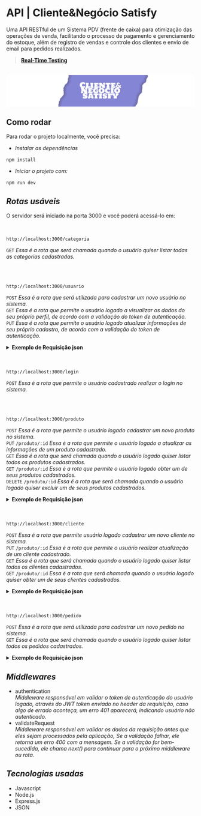 # API | Cliente&Negócio Satisfy

Uma API RESTful de um Sistema PDV (frente de caixa) para otimização das operações de venda, facilitando o processo de pagamento e gerenciamento do estoque, além de registro de vendas e controle dos clientes e envio de email para pedidos realizados.<br>
> **[Real-Time Testing](https://api-cn-satisfy.onrender.com/api-docs/#/)**


<br>
<img align=center src="banner-repository-c&n-satisfy2.png">

## Como rodar

Para rodar o projeto localmente, você precisa:

- _Instalar as dependências_

```shell
npm install
```

- _Iniciar o projeto com:_

```shell
npm run dev
```

## _Rotas usáveis_ 

O servidor será iniciado na porta 3000 e você poderá acessá-lo em:

 <br>

 ```shell
 http://localhost:3000/categoria
```
`GET` _Essa é a rota que será chamada quando o usuário quiser listar todas as categorias cadastradas._

<br>
<br>

```shell
http://localhost:3000/usuario
```
`POST` _Essa é a rota que será utilizada para cadastrar um novo usuário no sistema._ <br>
`GET` _Essa é a rota que permite o usuário logado a visualizar os dados do seu próprio perfil, de acordo com a validação do token de autenticação._<br>
`PUT` _Essa é a rota que permite o usuário logado atualizar informações de seu próprio cadastro, de acordo com a validação do token de autenticação._<br>
<details>
<summary><b>Exemplo de Requisição json</b></summary>
<br>
 
```javascript
{
"nome": "José",
    "email": "jose@email.com",
    "senha": "jose"
}
```
</details>

<br>
<br>

```shell
http://localhost:3000/login
```
`POST` _Essa é a rota que permite o usuário cadastrado realizar o login no sistema._

<br>
<br>

```shell
http://localhost:3000/produto
```
`POST` _Essa é a rota que permite o usuário logado cadastrar um novo produto no sistema._ <br>
`PUT` `/produto/:id` _Essa é a rota que permite o usuário logado a atualizar as informações de um produto cadastrado._<br>
`GET` _Essa é a rota que será chamada quando o usuário logado quiser listar todos os produtos cadastrados._<br>
`GET` `/produto/:id` _Essa é a rota que permite o usuário logado obter um de seus produtos cadastrados._<br>
`DELETE` `/produto/:id` _Essa é a rota que será chamada quando o usuário logado quiser excluir um de seus produtos cadastrados._
<details>
<summary><b>Exemplo de Requisição json</b></summary>
<br>
 
> OBS: Utilizar a requisição multipart/form-data.

```javascript
// GET /produto?categoria_id=1
// Filtrar os produto por categoria, caso seja informado o parâmetro do tipo query categoria_id.


// POST /produto
{
 "descricao": "Placa de Video NV RTX4060TI 8GB",
 "quantidade_estoque": 15,
 "valor": 267500,
 "categoria_id": 1,
 "produto_imagem": (Arquivo de imagem)
}
```
</details>
<br>
<br>

```shell
http://localhost:3000/cliente
```
`POST` _Essa é a rota que permite usuário logado cadastrar um novo cliente no sistema._ <br>
`PUT` `/produto/:id` _Essa é a rota que permite o usuário realizar atualização de um cliente cadastrado._<br>
`GET` _Essa é a rota que será chamada quando o usuário logado quiser listar todos os clientes cadastrados._<br>
`GET` `/produto/:id` _Essa é a rota que será chamada quando o usuário logado quiser obter um de seus clientes cadastrados._<br>
<details>
<summary><b>Exemplo de Requisição json</b></summary>
<br>

```javascript
{
	"nome": "João Marcos",
	"email": "joão@email.com",
	"cpf": "02354799426",
	"cep": "01310000",
	"rua": "Avenida Paulista",
	"numero": "610",
	"bairro": "Bela Vista",
	"cidade": "São Paulo",
	"estado": "SP"
}
```
</details>
<br>
<br>

```shell
http://localhost:3000/pedido
```
`POST` _Essa é a rota que será utilizada para cadastrar um novo pedido no sistema._ <br>
`GET` _Essa é a rota que será chamada quando o usuário logado quiser listar todos os pedidos cadastrados._<br>
<details>
<summary><b>Exemplo de Requisição json</b></summary>
<br>
 
```javascript

//GET /pedido?cliente__id=1
// Caso seja informado o parâmetro do tipo query `cliente__id`, será listado apenas os pedidos do cliente específico.

{
    "cliente_id": 1,
    "observacao": "Em caso de ausência recomendo deixar com algum vizinho",
    "pedido_produtos": [
        {
            "produto_id": 1,
            "quantidade_produto": 10
        },
        {
            "produto_id": 2,
            "quantidade_produto": 20
        }
    ]
}
```
</details>



## _Middlewares_
- authentication<br>
  _Middleware responsável em validar o token de autenticação do usuário logado, através do JWT token enviado no header da requisição, caso algo de errado aconteça, um erro 401 aparecerá, indicando usuário não autenticado._
- validateRequest<br>
  _Middleware responsável em validar os dados da requisição antes que eles sejam processados pela aplicação, Se a validação falhar, ele retorna um erro 400 com a mensagem. Se a validação for bem-sucedida, ele chama next() para continuar para o próximo middleware ou rota._


## _Tecnologias usadas_
- Javascript
- Node.js
- Express.js
- JSON
